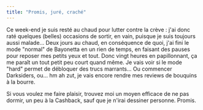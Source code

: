 ```yaml
---
title: "Promis, juré, craché"
---
```


Ce week-end je suis resté au chaud pour lutter contre la crève : j'ai donc
raté quelques (belles) occasions de sortir, en vain, puisque je suis toujours
aussi malade... Deux jours au chaud, en conséquence de quoi, j'ai fini le mode
"normal" de Bayonetta en un rien de temps, en faisant des pauses pour reposer
mes petits yeux et tout. Donc vingt heures en papillonnant, ça me paraît un
tout petit peu court quand même. Je vais voir si le mode "hard" permet de
débloquer des trucs marrants... Ou commencer Darksiders, ou... hm ah zut, je
vais encore rendre mes reviews de bouquins à la bourre.

Si vous voulez me faire plaisir, trouvez moi un moyen efficace de ne pas
dormir, un peu à la Cashback, sauf que je n'irai dessiner personne. Promis.

